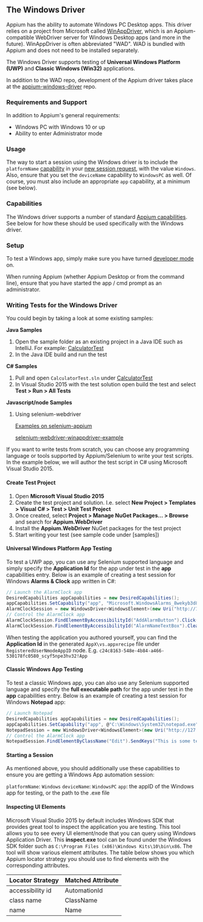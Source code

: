 ## The Windows Driver

Appium has the ability to automate Windows PC Desktop apps. This driver relies
on a project from Microsoft called
[WinAppDriver](https://github.com/Microsoft/WinAppDriver), which is an
Appium-compatible WebDriver server for Windows Desktop apps (and more in the
future). WinAppDriver is often abbreviated "WAD". WAD is bundled with Appium
and does not need to be installed separately.

The Windows Driver supports testing of **Universal Windows Platform (UWP)** and
**Classic Windows (Win32)** applications.

In addition to the WAD repo, development of the Appium driver takes place at
the [appium-windows-driver](https://github.com/appium/appium-windows-driver)
repo.

### Requirements and Support

In addition to Appium's general requirements:

* Windows PC with Windows 10 or up
* Ability to enter Administrator mode

### Usage

The way to start a session using the Windows driver is to include the
`platformName` [capability](#TODO) in your [new session request](#TODO), with
the value `Windows`. Also, ensure that you set the `deviceName` capability to
`WindowsPC` as well.  Of course, you must also include an appropriate `app`
capability, at a minimum (see below).

### Capabilities

The Windows driver supports a number of standard [Appium
capabilities](/docs/en/writing-running-appium/caps.md). See below for how these
should be used specifically with the Windows driver.

### Setup

To test a Windows app, simply make sure you have turned [developer
mode](https://msdn.microsoft.com/en-us/windows/uwp/get-started/enable-your-device-for-development)
on.

When running Appium (whether Appium Desktop or from the command line), ensure
that you have started the app / cmd prompt as an administrator.

### Writing Tests for the Windows Driver

You could begin by taking a look at some existing samples:

**Java Samples**<br/>
1. Open the sample folder as an existing project in a Java IDE such as
   IntelliJ. For example:
   [CalculatorTest](https://github.com/Microsoft/WinAppDriver/tree/master/Samples/Java/CalculatorTest)
2. In the Java IDE build and run the test

**C# Samples**<br/>
1. Pull and open `CalculatorTest.sln` under
   [CalculatorTest](https://github.com/Microsoft/WinAppDriver/tree/master/Samples/C%23/CalculatorTest)
2. In Visual Studio 2015 with the test solution open build the test and select
   **Test > Run > All Tests**

**Javascript/node Samples**

1. Using selenium-webdriver

    [Examples on selenium-appium](https://github.com/react-native-windows/selenium-appium/tree/master/example)

    [selenium-webdriver-winappdriver-example](https://github.com/react-native-windows/selenium-webdriver-winappdriver-example)


If you want to write tests from scratch, you can choose any programming
language or tools supported by Appium/Selenium to write your test scripts. In
the example below, we will author the test script in C# using Microsoft Visual
Studio 2015.

#### Create Test Project

1. Open **Microsoft Visual Studio 2015**
2. Create the test project and solution. I.e. select **New Project > Templates > Visual C# > Test > Unit Test Project**
3. Once created, select **Project > Manage NuGet Packages... > Browse** and
   search for **Appium.WebDriver**
4. Install the **Appium.WebDriver** NuGet packages for the test project
5. Start writing your test (see sample code under [samples])

#### Universal Windows Platform App Testing

To test a UWP app, you can use any Selenium supported language and simply
specify the **Application Id** for the app under test in the **app**
capabilities entry. Below is an example of creating a test session for Windows
**Alarms & Clock** app written in C#:

```c#
// Launch the AlarmClock app
DesiredCapabilities appCapabilities = new DesiredCapabilities();
appCapabilities.SetCapability("app", "Microsoft.WindowsAlarms_8wekyb3d8bbwe!App");
AlarmClockSession = new WindowsDriver<WindowsElement>(new Uri("http://127.0.0.1:4723"), appCapabilities);
// Control the AlarmClock app
AlarmClockSession.FindElementByAccessibilityId("AddAlarmButton").Click();
AlarmClockSession.FindElementByAccessibilityId("AlarmNameTextBox").Clear();
```

When testing the application you authored yourself, you can find the **Application Id** in the generated `AppX\vs.appxrecipe` file under `RegisteredUserNmodeAppID` node. E.g. ```c24c8163-548e-4b84-a466-530178fc0580_scyf5npe3hv32!App```

#### Classic Windows App Testing

To test a classic Windows app, you can also use any Selenium supported language
and specify the **full executable path** for the app under test in the **app**
capabilities entry. Below is an example of creating a test session for Windows
**Notepad** app:

```c#
// Launch Notepad
DesiredCapabilities appCapabilities = new DesiredCapabilities();
appCapabilities.SetCapability("app", @"C:\Windows\System32\notepad.exe");
NotepadSession = new WindowsDriver<WindowsElement>(new Uri("http://127.0.0.1:4723"), appCapabilities);
// Control the AlarmClock app
NotepadSession.FindElementByClassName("Edit").SendKeys("This is some text");
```

#### Starting a Session

As mentioned above, you should additionally use these capabilities to ensure
you are getting a Windows App automation session:

`platformName`: `Windows`
`deviceName`: `WindowsPC`
`app`: the appID of the Windows app for testing, or the path to the .exe file

#### Inspecting UI Elements

Microsoft Visual Studio 2015 by default includes Windows SDK that provides
great tool to inspect the application you are testing. This tool allows you to
see every UI element/node that you can query using Windows Application Driver.
This **inspect.exe** tool can be found under the Windows SDK folder such as
`C:\Program Files (x86)\Windows Kits\10\bin\x86`. The tool will show various
element attributes. The table below shows you which Appium locator strategy you
should use to find elements with the corresponding attributes.

| Locator Strategy| Matched Attribute|
|-----------------|------------------|
| accessibility id|   AutomationId   |
|    class name   |     ClassName    |
|       name      |       Name       |
